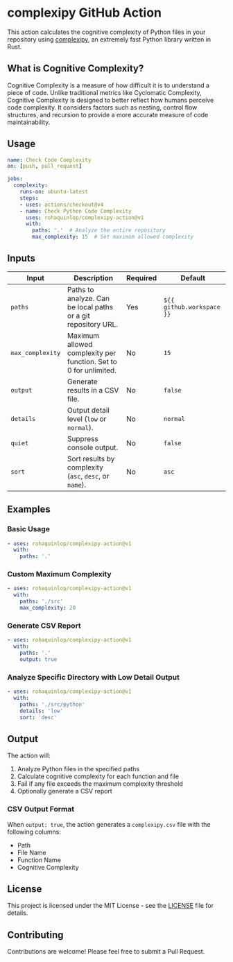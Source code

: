 # complexipy GitHub Action

This action calculates the cognitive complexity of Python files in your repository using [complexipy](https://rohaquinlop.github.io/complexipy/), an extremely fast Python library written in Rust.

## What is Cognitive Complexity?

Cognitive Complexity is a measure of how difficult it is to understand a piece of code. Unlike traditional metrics like Cyclomatic Complexity, Cognitive Complexity is designed to better reflect how humans perceive code complexity. It considers factors such as nesting, control flow structures, and recursion to provide a more accurate measure of code maintainability.

## Usage

```yaml
name: Check Code Complexity
on: [push, pull_request]

jobs:
  complexity:
    runs-on: ubuntu-latest
    steps:
    - uses: actions/checkout@v4
    - name: Check Python Code Complexity
      uses: rohaquinlop/complexipy-action@v1
      with:
        paths: '.'  # Analyze the entire repository
        max_complexity: 15  # Set maximum allowed complexity
```

## Inputs

| Input            | Description                                                      | Required | Default                   |
| ---------------- | ---------------------------------------------------------------- | -------- | ------------------------- |
| `paths`          | Paths to analyze. Can be local paths or a git repository URL.    | Yes      | `${{ github.workspace }}` |
| `max_complexity` | Maximum allowed complexity per function. Set to 0 for unlimited. | No       | `15`                      |
| `output`         | Generate results in a CSV file.                                  | No       | `false`                   |
| `details`        | Output detail level (`low` or `normal`).                         | No       | `normal`                  |
| `quiet`          | Suppress console output.                                         | No       | `false`                   |
| `sort`           | Sort results by complexity (`asc`, `desc`, or `name`).           | No       | `asc`                     |

## Examples

### Basic Usage

```yaml
- uses: rohaquinlop/complexipy-action@v1
  with:
    paths: '.'
```

### Custom Maximum Complexity

```yaml
- uses: rohaquinlop/complexipy-action@v1
  with:
    paths: './src'
    max_complexity: 20
```

### Generate CSV Report

```yaml
- uses: rohaquinlop/complexipy-action@v1
  with:
    paths: '.'
    output: true
```

### Analyze Specific Directory with Low Detail Output

```yaml
- uses: rohaquinlop/complexipy-action@v1
  with:
    paths: './src/python'
    details: 'low'
    sort: 'desc'
```

## Output

The action will:
1. Analyze Python files in the specified paths
2. Calculate cognitive complexity for each function and file
3. Fail if any file exceeds the maximum complexity threshold
4. Optionally generate a CSV report

### CSV Output Format

When `output: true`, the action generates a `complexipy.csv` file with the following columns:
- Path
- File Name
- Function Name
- Cognitive Complexity

## License

This project is licensed under the MIT License - see the [LICENSE](LICENSE) file for details.

## Contributing

Contributions are welcome! Please feel free to submit a Pull Request.